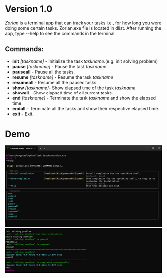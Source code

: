 # Version 1.0
*Zorlan* is a terminal app that can track your tasks i.e., for how long you were doing some certain tasks. Zorlan.exe file is located in dlist. After running the app, type --help to see the commands in the terminal.
## Commands: 
- **init** *[taskname]* - Initialize the task *taskname*.(e.g. init solving problem)
- **pause** *[taskname]* - Pause the task *taskname*.
- **pauseall** - Pause all the tasks.
- **resume** *[taskname]* - Resume the task *taskname* 
- **resumeall** - Resume all the paused tasks.
- **show** *[taskname]*- Show elapsed time of the task *taskname*
- **showall** - Show elapsed time of all current tasks.
- **end** *[taskname]* - Terminate the task *taskname* and show the elapsed time.
- **endall** - Terminate all the tasks and show their respective elapsed time.
- **exit** - Exit.
# Demo
![img1](image1.png)
![img2](image2.png)